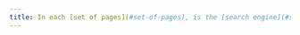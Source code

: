 ```yaml
---
title: In each [set of pages](#set-of-pages), is the [search engine](#search-engine-internal-to-a-website) reachable in the same way?
---
```

